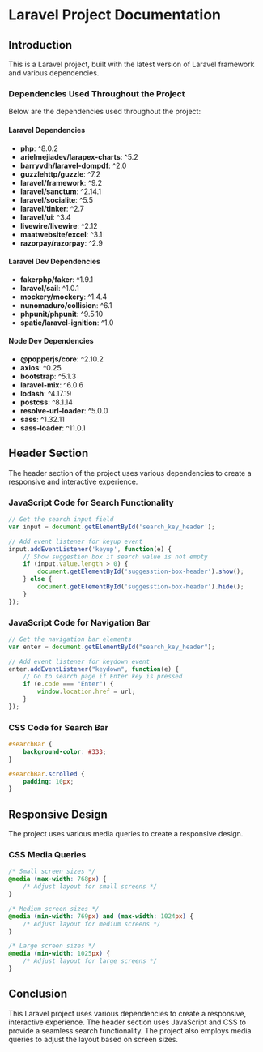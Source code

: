**Laravel Project Documentation**
=====================================

**Introduction**
---------------

This is a Laravel project, built with the latest version of Laravel framework and various dependencies.

### Dependencies Used Throughout the Project

Below are the dependencies used throughout the project:

#### Laravel Dependencies

* **php**: ^8.0.2
* **arielmejiadev/larapex-charts**: ^5.2
* **barryvdh/laravel-dompdf**: ^2.0
* **guzzlehttp/guzzle**: ^7.2
* **laravel/framework**: ^9.2
* **laravel/sanctum**: ^2.14.1
* **laravel/socialite**: ^5.5
* **laravel/tinker**: ^2.7
* **laravel/ui**: ^3.4
* **livewire/livewire**: ^2.12
* **maatwebsite/excel**: ^3.1
* **razorpay/razorpay**: ^2.9

#### Laravel Dev Dependencies

* **fakerphp/faker**: ^1.9.1
* **laravel/sail**: ^1.0.1
* **mockery/mockery**: ^1.4.4
* **nunomaduro/collision**: ^6.1
* **phpunit/phpunit**: ^9.5.10
* **spatie/laravel-ignition**: ^1.0

#### Node Dev Dependencies

* **@popperjs/core**: ^2.10.2
* **axios**: ^0.25
* **bootstrap**: ^5.1.3
* **laravel-mix**: ^6.0.6
* **lodash**: ^4.17.19
* **postcss**: ^8.1.14
* **resolve-url-loader**: ^5.0.0
* **sass**: ^1.32.11
* **sass-loader**: ^11.0.1

**Header Section**
-----------------

The header section of the project uses various dependencies to create a responsive and interactive experience.

### JavaScript Code for Search Functionality

```javascript
// Get the search input field
var input = document.getElementById('search_key_header');

// Add event listener for keyup event
input.addEventListener('keyup', function(e) {
    // Show suggestion box if search value is not empty
    if (input.value.length > 0) {
        document.getElementById('suggesstion-box-header').show();
    } else {
        document.getElementById('suggesstion-box-header').hide();
    }
});
```

### JavaScript Code for Navigation Bar

```javascript
// Get the navigation bar elements
var enter = document.getElementById("search_key_header");

// Add event listener for keydown event
enter.addEventListener("keydown", function(e) {
    // Go to search page if Enter key is pressed
    if (e.code === "Enter") {
        window.location.href = url;
    }
});
```

### CSS Code for Search Bar

```css
#searchBar {
    background-color: #333;
}

#searchBar.scrolled {
    padding: 10px;
}
```

**Responsive Design**
-------------------

The project uses various media queries to create a responsive design.

### CSS Media Queries

```css
/* Small screen sizes */
@media (max-width: 768px) {
    /* Adjust layout for small screens */
}

/* Medium screen sizes */
@media (min-width: 769px) and (max-width: 1024px) {
    /* Adjust layout for medium screens */
}

/* Large screen sizes */
@media (min-width: 1025px) {
    /* Adjust layout for large screens */
}
```

**Conclusion**
----------

This Laravel project uses various dependencies to create a responsive, interactive experience. The header section uses JavaScript and CSS to provide a seamless search functionality. The project also employs media queries to adjust the layout based on screen sizes.